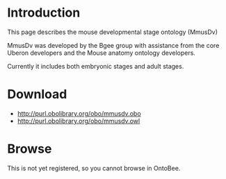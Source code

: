 # Introduction #

This page describes the mouse developmental stage ontology (MmusDv)

MmusDv was developed by the Bgee group with assistance from the core Uberon developers and the Mouse anatomy ontology developers.

Currently it includes both embryonic stages and adult stages.

# Download #

  * http://purl.obolibrary.org/obo/mmusdv.obo
  * http://purl.obolibrary.org/obo/mmusdv.owl

# Browse #

This is not yet registered, so you cannot browse in OntoBee.